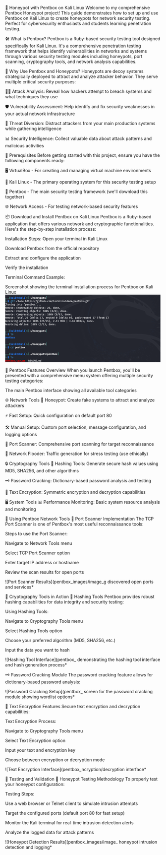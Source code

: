 🐝 Honeypot with Pentbox on Kali Linux
Welcome to my comprehensive Pentbox Honeypot project! This guide demonstrates how to set up and use Pentbox on Kali Linux to create honeypots for network security testing. Perfect for cybersecurity enthusiasts and students learning penetration testing.

🛠️ What is Pentbox?
Pentbox is a Ruby-based security testing tool designed specifically for Kali Linux. It's a comprehensive penetration testing framework that helps identify vulnerabilities in networks and systems through various security testing modules including honeypots, port scanning, cryptography tools, and network analysis capabilities.

🎯 Why Use Pentbox and Honeypots?
Honeypots are decoy systems strategically deployed to attract and analyze attacker behavior. They serve multiple critical security purposes:

🕵️‍♂️ Attack Analysis: Reveal how hackers attempt to breach systems and what techniques they use

🛡️ Vulnerability Assessment: Help identify and fix security weaknesses in your actual network infrastructure

🎯 Threat Diversion: Distract attackers from your main production systems while gathering intelligence

📊 Security Intelligence: Collect valuable data about attack patterns and malicious activities

📝 Prerequisites
Before getting started with this project, ensure you have the following components ready:

🖥️ VirtualBox - For creating and managing virtual machine environments

🐧 Kali Linux - The primary operating system for this security testing setup

💎 Pentbox - The main security testing framework (we'll download this together)



🌐 Network Access - For testing network-based security features

📦 Download and Install Pentbox on Kali Linux
Pentbox is a Ruby-based application that offers various network and cryptographic functionalities. Here's the step-by-step installation process:

Installation Steps:
Open your terminal in Kali Linux

Download Pentbox from the official repository

Extract and configure the application

Verify the installation

Terminal Command Example:

Screenshot showing the terminal installation process for Pentbox on Kali Linux
![Port Scanner Results](images/image.png)

🚦 Pentbox Features Overview
When you launch Pentbox, you'll be presented with a comprehensive menu system offering multiple security testing categories:

The main Pentbox interface showing all available tool categories




🌐 Network Tools
🐝 Honeypot: Create fake systems to attract and analyze attackers

⚡ Fast Setup: Quick configuration on default port 80

🛠️ Manual Setup: Custom port selection, message configuration, and logging options

🔎 Port Scanner: Comprehensive port scanning for target reconnaissance

🌊 Network Flooder: Traffic generation for stress testing (use ethically)

🔒 Cryptography Tools
🧩 Hashing Tools: Generate secure hash values using MD5, SHA256, and other algorithms

🗝️ Password Cracking: Dictionary-based password analysis and testing

📝 Text Encryption: Symmetric encryption and decryption capabilities

🖥️ System Tools
📊 Performance Monitoring: Basic system resource analysis and monitoring

🧭 Using Pentbox Network Tools
🔎 Port Scanner Implementation
The TCP Port Scanner is one of Pentbox's most useful reconnaissance tools:

Steps to use the Port Scanner:

Navigate to Network Tools menu

Select TCP Port Scanner option

Enter target IP address or hostname

Review the scan results for open ports

![Port Scanner Results](pentbox_images/image_g discovered open ports and services*

🔐 Cryptography Tools in Action
🧩 Hashing Tools
Pentbox provides robust hashing capabilities for data integrity and security testing:

Using Hashing Tools:

Navigate to Cryptography Tools menu

Select Hashing Tools option

Choose your preferred algorithm (MD5, SHA256, etc.)

Input the data you want to hash

![Hashing Tool Interface](pentbox_ demonstrating the hashing tool interface and hash generation process*

🗝️ Password Cracking Module
The password cracking feature allows for dictionary-based password analysis:

![Password Cracking Setup](pentbox_ screen for the password cracking module showing wordlist options*

📝 Text Encryption Features
Secure text encryption and decryption capabilities:

Text Encryption Process:

Navigate to Cryptography Tools menu

Select Text Encryption option

Input your text and encryption key

Choose between encryption or decryption mode

![Text Encryption Interface](pentbox_ncryption/decryption interface*

🧪 Testing and Validation
🐝 Honeypot Testing Methodology
To properly test your honeypot configuration:

Testing Steps:

Use a web browser or Telnet client to simulate intrusion attempts

Target the configured ports (default port 80 for fast setup)

Monitor the Kali terminal for real-time intrusion detection alerts

Analyze the logged data for attack patterns

![Honeypot Detection Results](pentbox_images/image_ honeypot intrusion detection and logging*
